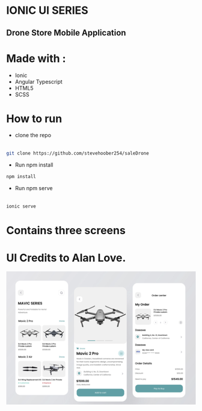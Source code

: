 # IONIC UI SERIES

## Drone Store Mobile Application

# Made with :
 * Ionic
 * Angular Typescript
 * HTML5
 * SCSS

# How to run

 * clone the repo
 ````bash
 
 git clone https://github.com/stevehoober254/saleDrone 
 
 ````
 * Run npm install
 
 ````bash
 npm install
 
 ````
 * Run npm serve  
 
 ````bash
 
 ionic serve
 
 ````

# Contains three screens
# UI Credits to Alan Love.


<img src="src/assets/images/ui.png">
